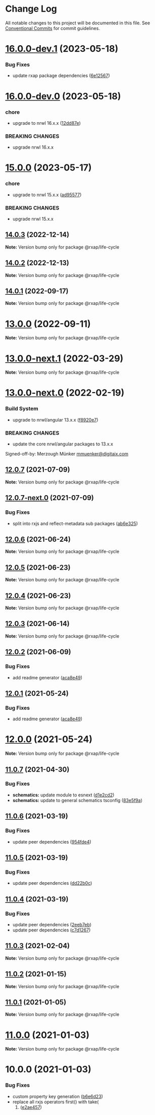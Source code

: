 # Change Log

All notable changes to this project will be documented in this file.
See [Conventional Commits](https://conventionalcommits.org) for commit guidelines.

# [16.0.0-dev.1](https://gitlab.com/rxap/packages/compare/@rxap/life-cycle@16.0.0-dev.0...@rxap/life-cycle@16.0.0-dev.1) (2023-05-18)

### Bug Fixes

* update rxap package
  dependencies ([6e12567](https://gitlab.com/rxap/packages/commit/6e12567c05ee3c504da5079cb393660f2ab4cd30))

# [16.0.0-dev.0](https://gitlab.com/rxap/packages/compare/@rxap/life-cycle@15.0.0...@rxap/life-cycle@16.0.0-dev.0) (2023-05-18)

### chore

* upgrade to nrwl 16.x.x ([12dd87e](https://gitlab.com/rxap/packages/commit/12dd87ef38d465c8af33cd26f7d5d7714bf7c392))

### BREAKING CHANGES

* upgrade nrwl 16.x.x

# [15.0.0](https://gitlab.com/rxap/packages/compare/@rxap/life-cycle@14.0.3...@rxap/life-cycle@15.0.0) (2023-05-17)

### chore

* upgrade to nrwl 15.x.x ([ad95577](https://gitlab.com/rxap/packages/commit/ad95577538adc5cd134cde8d1ff3b8fad52c9c2b))

### BREAKING CHANGES

* upgrade nrwl 15.x.x

## [14.0.3](https://gitlab.com/rxap/packages/compare/@rxap/life-cycle@14.0.2...@rxap/life-cycle@14.0.3) (2022-12-14)

**Note:** Version bump only for package @rxap/life-cycle

## [14.0.2](https://gitlab.com/rxap/packages/compare/@rxap/life-cycle@14.0.1...@rxap/life-cycle@14.0.2) (2022-12-13)

**Note:** Version bump only for package @rxap/life-cycle

## [14.0.1](https://gitlab.com/rxap/packages/compare/@rxap/life-cycle@13.0.0...@rxap/life-cycle@14.0.1) (2022-09-17)

**Note:** Version bump only for package @rxap/life-cycle

# [13.0.0](https://gitlab.com/rxap/packages/compare/@rxap/life-cycle@13.0.0-next.1...@rxap/life-cycle@13.0.0) (2022-09-11)

**Note:** Version bump only for package @rxap/life-cycle

# [13.0.0-next.1](https://gitlab.com/rxap/packages/compare/@rxap/life-cycle@13.0.0-next.0...@rxap/life-cycle@13.0.0-next.1) (2022-03-29)

**Note:** Version bump only for package @rxap/life-cycle

# [13.0.0-next.0](https://gitlab.com/rxap/packages/compare/@rxap/life-cycle@12.0.7...@rxap/life-cycle@13.0.0-next.0) (2022-02-19)

### Build System

* upgrade to nrwl/angular
  13.x.x ([f8920e7](https://gitlab.com/rxap/packages/commit/f8920e7dde7bd2d4b4efac2b7097543d51482f81))

### BREAKING CHANGES

* update the core nrwl/angular packages to 13.x.x

Signed-off-by: Merzough Münker <mmuenker@digitaix.com>

## [12.0.7](https://gitlab.com/rxap/packages/compare/@rxap/life-cycle@12.0.7-next.0...@rxap/life-cycle@12.0.7) (2021-07-09)

**Note:** Version bump only for package @rxap/life-cycle

## [12.0.7-next.0](https://gitlab.com/rxap/packages/compare/@rxap/life-cycle@12.0.6...@rxap/life-cycle@12.0.7-next.0) (2021-07-09)

### Bug Fixes

* split into rxjs and reflect-metadata sub
  packages ([ab6e325](https://gitlab.com/rxap/packages/commit/ab6e32562dbed73752165f3568624f8d3417d7ee))

## [12.0.6](https://gitlab.com/rxap/packages/compare/@rxap/life-cycle@12.0.5...@rxap/life-cycle@12.0.6) (2021-06-24)

**Note:** Version bump only for package @rxap/life-cycle

## [12.0.5](https://gitlab.com/rxap/packages/compare/@rxap/life-cycle@12.0.4...@rxap/life-cycle@12.0.5) (2021-06-23)

**Note:** Version bump only for package @rxap/life-cycle

## [12.0.4](https://gitlab.com/rxap/packages/compare/@rxap/life-cycle@12.0.3...@rxap/life-cycle@12.0.4) (2021-06-23)

**Note:** Version bump only for package @rxap/life-cycle

## [12.0.3](https://gitlab.com/rxap/packages/compare/@rxap/life-cycle@12.0.2...@rxap/life-cycle@12.0.3) (2021-06-14)

**Note:** Version bump only for package @rxap/life-cycle

## [12.0.2](https://gitlab.com/rxap/packages/compare/@rxap/life-cycle@11.0.8...@rxap/life-cycle@12.0.2) (2021-06-09)

### Bug Fixes

* add readme generator ([aca8e49](https://gitlab.com/rxap/packages/commit/aca8e495f06d81edf14e56fdd1e6a3c2d7de4c50))

## [12.0.1](https://gitlab.com/rxap/packages/compare/@rxap/life-cycle@12.0.0...@rxap/life-cycle@12.0.1) (2021-05-24)

### Bug Fixes

* add readme generator ([aca8e49](https://gitlab.com/rxap/packages/commit/aca8e495f06d81edf14e56fdd1e6a3c2d7de4c50))

# [12.0.0](https://gitlab.com/rxap/packages/compare/@rxap/life-cycle@11.0.7...@rxap/life-cycle@12.0.0) (2021-05-24)

**Note:** Version bump only for package @rxap/life-cycle

## [11.0.7](https://gitlab.com/rxap/packages/compare/@rxap/life-cycle@11.0.6...@rxap/life-cycle@11.0.7) (2021-04-30)

### Bug Fixes

* **schematics:** update module to
  esnext ([d1e2cd2](https://gitlab.com/rxap/packages/commit/d1e2cd252f3866471935131187b3acaefe2cca82))
* **schematics:** update to general schematics
  tsconfig ([83e5f9a](https://gitlab.com/rxap/packages/commit/83e5f9a0cf1810686a503425d87a5e4ae30b8c84))

## [11.0.6](https://gitlab.com/rxap/packages/compare/@rxap/life-cycle@11.0.5...@rxap/life-cycle@11.0.6) (2021-03-19)

### Bug Fixes

* update peer dependencies ([954fde4](https://gitlab.com/rxap/packages/commit/954fde47836ff0c1f25a77c33ff871ddc7685b6c))

## [11.0.5](https://gitlab.com/rxap/packages/compare/@rxap/life-cycle@11.0.4...@rxap/life-cycle@11.0.5) (2021-03-19)

### Bug Fixes

* update peer dependencies ([dd22b0c](https://gitlab.com/rxap/packages/commit/dd22b0ce053bc266c7aea659a2faf3be39f424e7))

## [11.0.4](https://gitlab.com/rxap/packages/compare/@rxap/life-cycle@11.0.3...@rxap/life-cycle@11.0.4) (2021-03-19)

### Bug Fixes

* update peer dependencies ([2eeb7eb](https://gitlab.com/rxap/packages/commit/2eeb7eb85eedd6d610e855dc1724c7153cf01fd0))
* update peer dependencies ([c7d1267](https://gitlab.com/rxap/packages/commit/c7d12671f3efc198985cddee92caa2558e74b023))

## [11.0.3](https://gitlab.com/rxap/packages/compare/@rxap/life-cycle@11.0.2...@rxap/life-cycle@11.0.3) (2021-02-04)

**Note:** Version bump only for package @rxap/life-cycle

## [11.0.2](https://gitlab.com/rxap/packages/compare/@rxap/life-cycle@10.0.1...@rxap/life-cycle@11.0.2) (2021-01-15)

**Note:** Version bump only for package @rxap/life-cycle

## [11.0.1](https://gitlab.com/rxap/packages/compare/@rxap/life-cycle@11.0.0...@rxap/life-cycle@11.0.1) (2021-01-05)

**Note:** Version bump only for package @rxap/life-cycle

# [11.0.0](https://gitlab.com/rxap/packages/compare/@rxap/life-cycle@10.0.0...@rxap/life-cycle@11.0.0) (2021-01-03)

**Note:** Version bump only for package @rxap/life-cycle

# 10.0.0 (2021-01-03)

### Bug Fixes

* custom property key
  generation ([b6e6d23](https://gitlab.com/rxap/packages/commit/b6e6d23215f0b35e0de2d35003b186a3d435b8e4))
* replace all rxjs operators first() with take(
  1) ([e2ae457](https://gitlab.com/rxap/packages/commit/e2ae45771c8b01f30fc1a00f962e067d610296b7))
